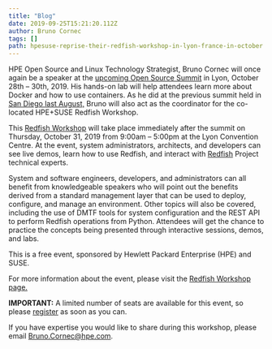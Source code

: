 ```yaml
---
title: "Blog"
date: 2019-09-25T15:21:20.112Z
author: Bruno Cornec 
tags: []
path: hpesuse-reprise-their-redfish-workshop-in-lyon-france-in-october
---
```

HPE Open Source and Linux Technology Strategist, Bruno Cornec will once again be a speaker at the [upcoming Open Source Summit](https://events.linuxfoundation.org/events/open-source-summit-europe-2019/) in Lyon, October 28th – 30th, 2019. His hands-on lab will help attendees learn more about Docker and how to use containers. As he did at the previous summit held in [San Diego last August,](https://developer.hpe.com/blog/redfish-workshop-at-the-open-source-summit-na-2019) Bruno will also act as the coordinator for the co-located HPE+SUSE Redfish Workshop.

This [Redfish Workshop](http://trac.project-builder.org/wiki/RedfishWSEurope2019) will take place immediately after the summit on Thursday, October 31, 2019 from 9:00am – 5:00pm at the Lyon Convention Centre. At the event, system administrators, architects, and developers can see live demos, learn how to use Redfish, and interact with [Redfish](https://en.wikipedia.org/wiki/Redfish_(specification)) Project technical experts. 

System and software engineers, developers, and administrators can all benefit from knowledgeable speakers who will point out the benefits derived from a standard management layer that can be used to deploy, configure, and manage an environment. Other topics will also be covered, including the use of DMTF tools for system configuration and the REST API to perform Redfish operations from Python. Attendees will get the chance to practice the concepts being presented through interactive sessions, demos, and labs.

This is a free event, sponsored by Hewlett Packard Enterprise (HPE) and SUSE.

For more information about the event, please visit the [Redfish Workshop page.](http://trac.project-builder.org/wiki/RedfishWSEurope2019)

__IMPORTANT:__ A limited number of seats are available for this event, so please [register](https://framaforms.org/redfish-workshop-oss-europe-2019-registration-form-1567095132) as soon as you can.

If you have expertise you would like to share during this workshop, please email <Bruno.Cornec@hpe.com>.

